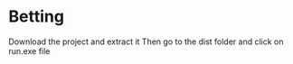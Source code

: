 # Betting

Download the project and extract it
Then go to the dist folder and click on run.exe file
